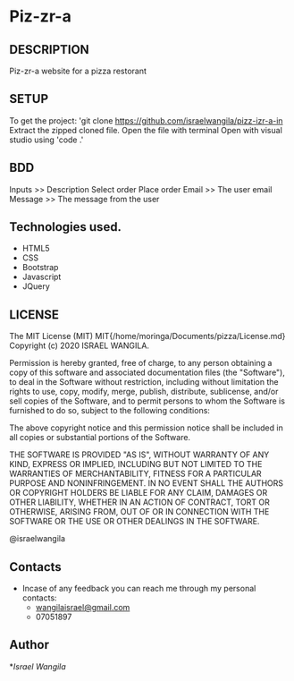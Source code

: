 # Piz-zr-a

## DESCRIPTION
 Piz-zr-a website for a pizza restorant 

## SETUP
To get the project:
    'git clone https://github.com/israelwangila/pizz-izr-a-in
Extract the zipped cloned file.
Open the file with terminal
Open with visual studio using 'code .'

## BDD 
Inputs >> Description
Select order
Place order
Email >> The user email
Message >> The message from the user

## Technologies used.
* HTML5
* CSS
* Bootstrap
* Javascript
* JQuery

## LICENSE
The MIT License (MIT)
MIT{/home/moringa/Documents/pizza/License.md}
Copyright (c) 2020 ISRAEL WANGILA.

Permission is hereby granted, free of charge, to any person obtaining a copy of this software and associated documentation files (the "Software"), to deal in the Software without restriction, including without limitation the rights to use, copy, modify, merge, publish, distribute, sublicense, and/or sell copies of the Software, and to permit persons to whom the Software is furnished to do so, subject to the following conditions:

The above copyright notice and this permission notice shall be included in all copies or substantial portions of the Software.

THE SOFTWARE IS PROVIDED "AS IS", WITHOUT WARRANTY OF ANY KIND, EXPRESS OR IMPLIED, INCLUDING BUT NOT LIMITED TO THE WARRANTIES OF MERCHANTABILITY, FITNESS FOR A PARTICULAR PURPOSE AND NONINFRINGEMENT. IN NO EVENT SHALL THE AUTHORS OR COPYRIGHT HOLDERS BE LIABLE FOR ANY CLAIM, DAMAGES OR OTHER LIABILITY, WHETHER IN AN ACTION OF CONTRACT, TORT OR OTHERWISE, ARISING FROM, OUT OF OR IN CONNECTION WITH THE SOFTWARE OR THE USE OR OTHER DEALINGS IN THE SOFTWARE.

@israelwangila

## Contacts

- Incase of any feedback you can reach me through my personal contacts:
  - wangilaisrael@gmail.com
  - 07051897

## Author

**Israel Wangila*
